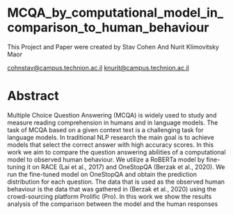 # MCQA_by_computational_model_in_comparison_to_human_behaviour

This Project and Paper were created by Stav Cohen And Nurit Klimovitsky Maor

cohnstav@campus.technion.ac.il
knurit@campus.technion.ac.il



# Abstract 

Multiple Choice Question Answering (MCQA)
is widely used to study and measure reading
comprehension in humans and in language
models. The task of MCQA based on a given
context text is a challenging task for language
models. In traditional NLP research the main
goal is to achieve models that select the correct
answer with high accuracy scores. In this work
we aim to compare the question answering abilities of a computational model to observed human behaviour. We utilize a RoBERTa model
by fine-tuning it on RACE (Lai et al., 2017) and
OneStopQA (Berzak et al., 2020). We run the
fine-tuned model on OneStopQA and obtain
the prediction distribution for each question.
The data that is used as the observed human behaviour is the data that was gathered in (Berzak
et al., 2020) using the crowd-sourcing platform
Prolific (Pro). In this work we show the results
analysis of the comparison between the model
and the human responses
